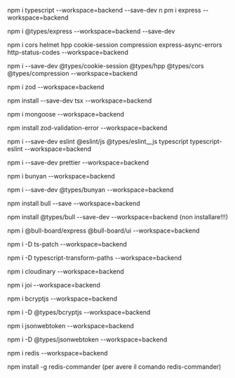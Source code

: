 npm i typescript --workspace=backend --save-dev
n
pm i express  --workspace=backend

npm i @types/express  --workspace=backend --save-dev

npm i cors helmet hpp cookie-session compression express-async-errors http-status-codes  --workspace=backend

npm i --save-dev @types/cookie-session @types/hpp @types/cors  @types/compression --workspace=backend

npm i zod --workspace=backend

npm install --save-dev tsx --workspace=backend

npm i mongoose --workspace=backend

npm install zod-validation-error --workspace=backend

npm i --save-dev eslint @eslint/js @types/eslint__js typescript typescript-eslint --workspace=backend

npm i --save-dev prettier --workspace=backend

npm i bunyan --workspace=backend

npm i --save-dev @types/bunyan --workspace=backend

npm install bull --save --workspace=backend

npm install @types/bull --save-dev --workspace=backend (non installare!!!)

npm i @bull-board/express @bull-board/ui --workspace=backend

npm i -D ts-patch --workspace=backend

npm i -D typescript-transform-paths --workspace=backend

npm i cloudinary --workspace=backend

npm i joi --workspace=backend

npm i bcryptjs --workspace=backend

npm i -D @types/bcryptjs --workspace=backend

npm i jsonwebtoken --workspace=backend

npm i -D @types/jsonwebtoken --workspace=backend

npm i redis --workspace=backend

npm install -g redis-commander (per avere il comando redis-commander)